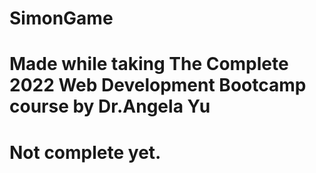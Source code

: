 # SimonGame
# Made while taking The Complete 2022 Web Development Bootcamp course by Dr.Angela Yu
# Not complete yet.
